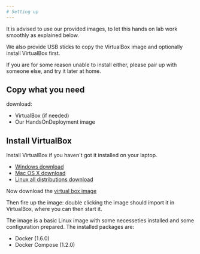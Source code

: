 ```yaml
---
# Setting up
---
```


It is advised to use our provided images, to let this
hands on lab work smoothly as explained below.

We also provide USB sticks to copy the VirtualBox image and optionally install
VirtualBox first.

If you are for some reason unable to install either,
please pair up with someone else, and try it later at home.

## Copy what you need 

download:

* VirtualBox (if needed)
* Our HandsOnDeployment image

## Install VirtualBox

Install VirtualBox if you haven't got it installed on your laptop.

* [Windows download](/materials/VirtualBox-4.3.18-96516-Win.exe)
* [Mac OS X download](/materials/VirtualBox-4.3.18-96516-OSX.dmg)
* [Linux all distributions download](/materials/VirtualBox-4.3.18-96516-Linux_amd64.run)

Now download the [virtual box image](/materials/qwan-docker-lab_default_1415141114072_69666.ova)

Then fire up the image: double clicking the image should import it in
VirtualBox, where you can then start it.

The image is a basic Linux image with some necesseties installed and
some configuration prepared. The installed packages are:

* Docker (1.6.0)
* Docker Compose (1.2.0)